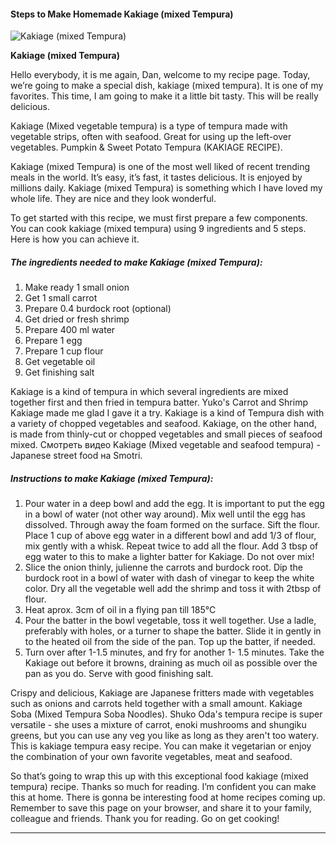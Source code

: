             

#### Steps to Make Homemade Kakiage (mixed Tempura)

![Kakiage (mixed Tempura)](https://img-global.cpcdn.com/recipes/cebfb49a54a3709d/751x532cq70/kakiage-mixed-tempura-recipe-main-photo.jpg)

**Kakiage (mixed Tempura)**

Hello everybody, it is me again, Dan, welcome to my recipe page. Today, we’re going to make a special dish, kakiage (mixed tempura). It is one of my favorites. This time, I am going to make it a little bit tasty. This will be really delicious.

Kakiage (Mixed vegetable tempura) is a type of tempura made with vegetable strips, often with seafood. Great for using up the left-over vegetables. Pumpkin & Sweet Potato Tempura (KAKIAGE RECIPE).

Kakiage (mixed Tempura) is one of the most well liked of recent trending meals in the world. It’s easy, it’s fast, it tastes delicious. It is enjoyed by millions daily. Kakiage (mixed Tempura) is something which I have loved my whole life. They are nice and they look wonderful.

To get started with this recipe, we must first prepare a few components. You can cook kakiage (mixed tempura) using 9 ingredients and 5 steps. Here is how you can achieve it.

##### The ingredients needed to make Kakiage (mixed Tempura):

1.  Make ready 1 small onion
2.  Get 1 small carrot
3.  Prepare 0.4 burdock root (optional)
4.  Get dried or fresh shrimp
5.  Prepare 400 ml water
6.  Prepare 1 egg
7.  Prepare 1 cup flour
8.  Get vegetable oil
9.  Get finishing salt

Kakiage is a kind of tempura in which several ingredients are mixed together first and then fried in tempura batter. Yuko's Carrot and Shrimp Kakiage made me glad I gave it a try. Kakiage is a kind of Tempura dish with a variety of chopped vegetables and seafood. Kakiage, on the other hand, is made from thinly-cut or chopped vegetables and small pieces of seafood mixed. Смотреть видео Kakiage (Mixed vegetable and seafood tempura) - Japanese street food на Smotri.

##### Instructions to make Kakiage (mixed Tempura):

1.  Pour water in a deep bowl and add the egg. It is important to put the egg in a bowl of water (not other way around). Mix well until the egg has dissolved. Through away the foam formed on the surface. Sift the flour. Place 1 cup of above egg water in a different bowl and add 1/3 of flour, mix gently with a whisk. Repeat twice to add all the flour. Add 3 tbsp of egg water to this to make a lighter batter for Kakiage. Do not over mix!
2.  Slice the onion thinly, julienne the carrots and burdock root. Dip the burdock root in a bowl of water with dash of vinegar to keep the white color. Dry all the vegetable well add the shrimp and toss it with 2tbsp of flour.
3.  Heat aprox. 3cm of oil in a flying pan till 185℃
4.  Pour the batter in the bowl vegetable, toss it well together. Use a ladle, preferably with holes, or a turner to shape the batter. Slide it in gently in to the heated oil from the side of the pan. Top up the batter, if needed.
5.  Turn over after 1-1.5 minutes, and fry for another 1- 1.5 minutes. Take the Kakiage out before it browns, draining as much oil as possible over the pan as you do. Serve with good finishing salt.

Crispy and delicious, Kakiage are Japanese fritters made with vegetables such as onions and carrots held together with a small amount. Kakiage Soba (Mixed Tempura Soba Noodles). Shuko Oda's tempura recipe is super versatile - she uses a mixture of carrot, enoki mushrooms and shungiku greens, but you can use any veg you like as long as they aren't too watery. This is kakiage tempura easy recipe. You can make it vegetarian or enjoy the combination of your own favorite vegetables, meat and seafood.

So that’s going to wrap this up with this exceptional food kakiage (mixed tempura) recipe. Thanks so much for reading. I’m confident you can make this at home. There is gonna be interesting food at home recipes coming up. Remember to save this page on your browser, and share it to your family, colleague and friends. Thank you for reading. Go on get cooking!

* * *